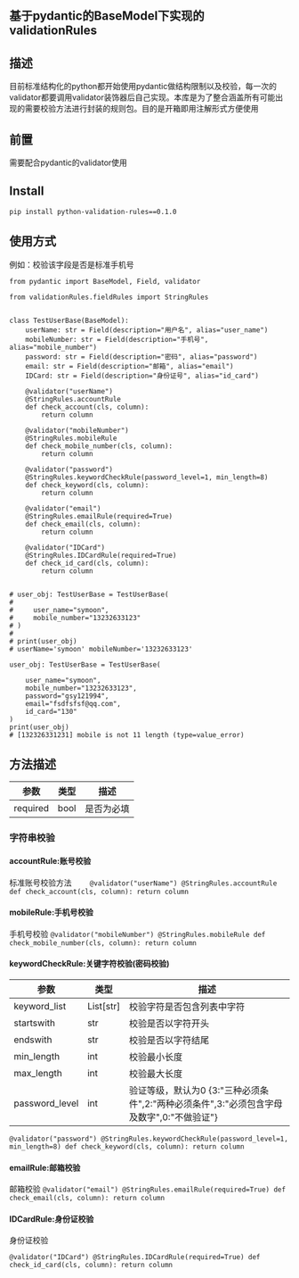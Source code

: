 ## 基于pydantic的BaseModel下实现的validationRules
##  描述
目前标准结构化的python都开始使用pydantic做结构限制以及校验，每一次的validator都要调用validator装饰器后自己实现。本库是为了整合涵盖所有可能出现的需要校验方法进行封装的规则包。目的是开箱即用注解形式方便使用
## 前置
需要配合pydantic的validator使用

## Install

`pip install python-validation-rules==0.1.0`

## 使用方式

例如：校验该字段是否是标准手机号
```python3
from pydantic import BaseModel, Field, validator

from validationRules.fieldRules import StringRules


class TestUserBase(BaseModel):
    userName: str = Field(description="用户名", alias="user_name")
    mobileNumber: str = Field(description="手机号", alias="mobile_number")
    password: str = Field(description="密码", alias="password")
    email: str = Field(description="邮箱", alias="email")
    IDCard: str = Field(description="身份证号", alias="id_card")

    @validator("userName")
    @StringRules.accountRule
    def check_account(cls, column):
        return column

    @validator("mobileNumber")
    @StringRules.mobileRule
    def check_mobile_number(cls, column):
        return column

    @validator("password")
    @StringRules.keywordCheckRule(password_level=1, min_length=8)
    def check_keyword(cls, column):
        return column

    @validator("email")
    @StringRules.emailRule(required=True)
    def check_email(cls, column):
        return column

    @validator("IDCard")
    @StringRules.IDCardRule(required=True)
    def check_id_card(cls, column):
        return column


# user_obj: TestUserBase = TestUserBase(
#
#     user_name="symoon",
#     mobile_number="13232633123"
# )
#
# print(user_obj)
# userName='symoon' mobileNumber='13232633123'

user_obj: TestUserBase = TestUserBase(

    user_name="symoon",
    mobile_number="13232633123",
    password="gsy121994",
    email="fsdfsfsf@qq.com",
    id_card="130"
)
print(user_obj)
# [132326331231] mobile is not 11 length (type=value_error)
```

## 方法描述
| 参数           | 类型      | 描述                                                         |
| -------------- | --------- | ------------------------------------------------------------ |
| required   | bool | 是否为必填                                 |
### 字符串校验
#### accountRule:账号校验

标准账号校验方法
`    
    @validator("userName")
    @StringRules.accountRule
    def check_account(cls, column):
        return column
        `

#### mobileRule:手机号校验

手机号校验
`
    @validator("mobileNumber")
    @StringRules.mobileRule
    def check_mobile_number(cls, column):
        return column
`

#### keywordCheckRule:关键字符校验(密码校验)

| 参数           | 类型      | 描述                                                         |
| -------------- | --------- | ------------------------------------------------------------ |
| keyword_list   | List[str] | 校验字符是否包含列表中字符                                   |
| startswith     | str       | 校验是否以字符开头                                           |
| endswith       | str       | 校验是否以字符结尾                                           |
| min_length     | int       | 校验最小长度                                                 |
| max_length     | int       | 校验最大长度                                                 |
| password_level | int       | 验证等级，默认为0 {3:"三种必须条件",2:"两种必须条件",3:"必须包含字母及数字",0:"不做验证"} |

`
    @validator("password")
    @StringRules.keywordCheckRule(password_level=1, min_length=8)
    def check_keyword(cls, column):
        return column
`
#### emailRule:邮箱校验

邮箱校验
`
    @validator("email")
    @StringRules.emailRule(required=True)
    def check_email(cls, column):
        return column
`
#### IDCardRule:身份证校验

身份证校验

`
    @validator("IDCard")
    @StringRules.IDCardRule(required=True)
    def check_id_card(cls, column):
        return column
`
